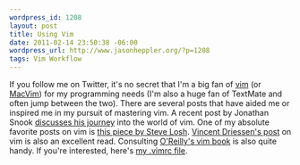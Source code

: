 ```yaml
--- 
wordpress_id: 1208
layout: post
title: Using Vim
date: 2011-02-14 23:50:38 -06:00
wordpress_url: http://www.jasonheppler.org/?p=1208
tags: Vim Workflow
---
```

If you follow me on Twitter, it's no secret that I'm a big fan of <a href="http://www.vim.org/">vim</a> (or <a href="http://code.google.com/p/macvim/">MacVim</a>) for my programming needs (I'm also a huge fan of TextMate and often jump between the two). There are several posts that have aided me or inspired me in my pursuit of mastering vim. A recent post by Jonathan Snook <a href="http://snook.ca/archives/other/word-of-vim">discusses his journey</a> into the world of vim. One of my absolute favorite posts on vim is <a href="http://stevelosh.com/blog/2010/09/coming-home-to-vim/">this piece by Steve Losh</a>. <a href="http://nvie.com/posts/how-i-boosted-my-vim/">Vincent Driessen's post</a> on vim is also an excellent read. Consulting <a href="http://www.amazon.com/gp/product/059652983X?ie=UTF8&tag=jasohepp-20&linkCode=as2&camp=1789&creative=390957&creativeASIN=059652983X">O'Reilly's vim book</a> is also quite handy. If you're interested, here's <a href="https://github.com/hepplerj/vimrc">my .vimrc file</a>.

